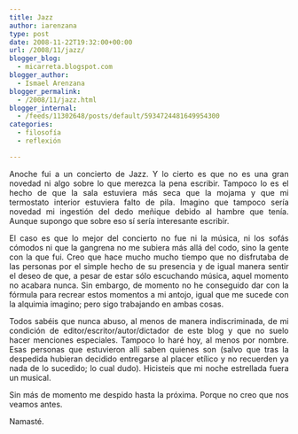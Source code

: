 ```yaml
---
title: Jazz
author: iarenzana
type: post
date: 2008-11-22T19:32:00+00:00
url: /2008/11/jazz/
blogger_blog:
  - micarreta.blogspot.com
blogger_author:
  - Ismael Arenzana
blogger_permalink:
  - /2008/11/jazz.html
blogger_internal:
  - /feeds/11302648/posts/default/5934724481649954300
categories:
  - filosofía
  - reflexión

---
```

<p style="text-align: justify;">
  Anoche fui a un concierto de Jazz. Y lo cierto es que no es una gran novedad ni algo sobre lo que merezca la pena escribir. Tampoco lo es el hecho de que la sala estuviera más seca que la mojama y que mi termostato interior estuviera falto de pila. Imagino que tampoco sería novedad mi ingestión del dedo meñique debido al hambre que tenía. Aunque supongo que sobre eso sí sería interesante escribir.
</p>

<p style="text-align: justify;">
  El caso es que lo mejor del concierto no fue ni la música, ni los sofás cómodos ni que la gangrena no me subiera más allá del codo, sino la gente con la que fui. Creo que hace mucho mucho tiempo que no disfrutaba de las personas por el simple hecho de su presencia y de igual manera sentir el deseo de que, a pesar de estar sólo escuchando música, aquel momento no acabara nunca. Sin embargo, de momento no he conseguido dar con la fórmula para recrear estos momentos a mi antojo, igual que me sucede con la alquimia imagino; pero sigo trabajando en ambas cosas.
</p>

<p style="text-align: justify;">
  Todos sabéis que nunca abuso, al menos de manera indiscriminada, de mi condición de editor/escritor/autor/dictador de este blog y que no suelo hacer menciones especiales. Tampoco lo haré hoy, al menos por nombre. Esas personas que estuvieron allí saben quienes son (salvo que tras la despedida hubieran decidido entregarse al placer etílico y no recuerden ya nada de lo sucedido; lo cual dudo). Hicisteis que mi noche estrellada fuera un musical.
</p>

<p style="text-align: justify;">
  Sin más de momento me despido hasta la próxima. Porque no creo que nos veamos antes.
</p>

<p style="text-align: justify;">
  Namasté.
</p>

<p style="text-align: justify;">
</p>